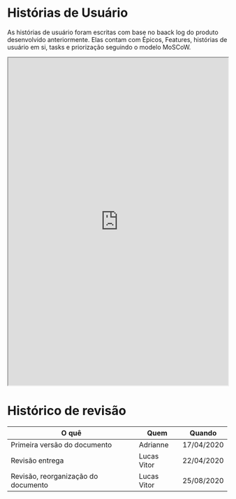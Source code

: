 # Histórias de Usuário

As histórias de usuário foram escritas com base no baack log do produto desenvolvido anteriormente. Elas contam com Épicos, Features, histórias de usuário em si, tasks e priorização seguindo o modelo MoSCoW.

<iframe src="https://docs.google.com/spreadsheets/d/e/2PACX-1vSl7epPKmvBzbeKJkC9NBxmXYrmi0mZ1LdjfoTJH_VYBXwsQ2OUrYIsDGDsW2C0Q-EigW8f_madCEha/pub" style="min-width:100%;min-height:750px;"></iframe>

# Histórico de revisão

| O quê | Quem  | Quando |
| - | - | - |
| Primeira versão do documento | Adrianne | 17/04/2020 |
| Revisão entrega | Lucas Vitor | 22/04/2020 |
| Revisão, reorganização do documento | Lucas Vitor | 25/08/2020